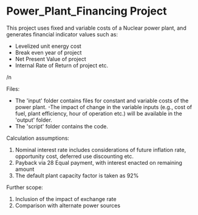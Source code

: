 # Power_Plant_Financing Project


This project uses fixed and variable costs of a Nuclear power plant, and generates financial indicator values such as:
- Levelized unit energy cost
- Break even year of project
- Net Present Value of project
- Internal Rate of Return of project
etc.

/n

Files:
- The 'input' folder contains files for constant and variable costs of the power plant.
-The impact of change in the variable inputs (e.g., cost of fuel, plant efficiency, hour of operation etc.) will be available in the 'output' folder.
- The 'script' folder contains the code.


Calculation assumptions:
1. Nominal interest rate includes considerations of future inflation rate, opportunity cost, deferred use discounting etc.
2. Payback via 28 Equal payment, with interest enacted on remaining amount
3. The default plant capacity factor is taken as 92%


Further scope:
1. Inclusion of the impact of exchange rate
2. Comparison with alternate power sources
